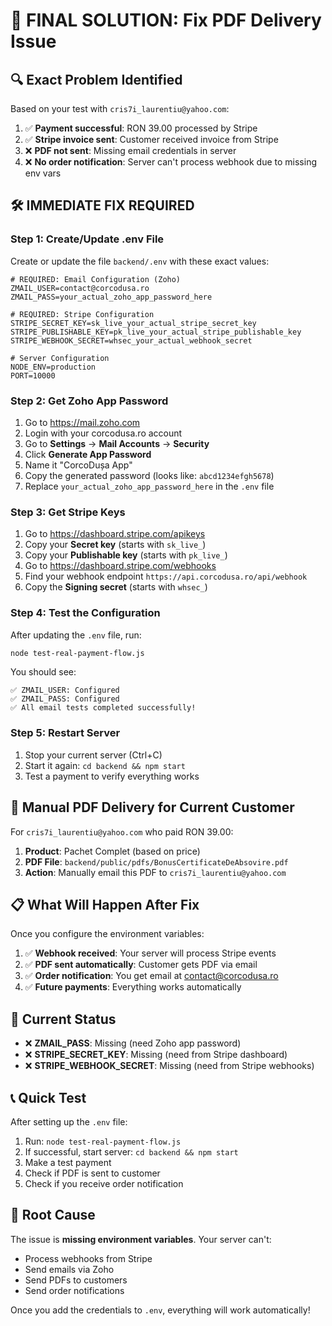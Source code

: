 # 🚨 FINAL SOLUTION: Fix PDF Delivery Issue

## 🔍 **Exact Problem Identified**

Based on your test with `cris7i_laurentiu@yahoo.com`:

1. ✅ **Payment successful**: RON 39.00 processed by Stripe
2. ✅ **Stripe invoice sent**: Customer received invoice from Stripe
3. ❌ **PDF not sent**: Missing email credentials in server
4. ❌ **No order notification**: Server can't process webhook due to missing env vars

## 🛠️ **IMMEDIATE FIX REQUIRED**

### Step 1: Create/Update .env File

Create or update the file `backend/.env` with these exact values:

```env
# REQUIRED: Email Configuration (Zoho)
ZMAIL_USER=contact@corcodusa.ro
ZMAIL_PASS=your_actual_zoho_app_password_here

# REQUIRED: Stripe Configuration
STRIPE_SECRET_KEY=sk_live_your_actual_stripe_secret_key
STRIPE_PUBLISHABLE_KEY=pk_live_your_actual_stripe_publishable_key
STRIPE_WEBHOOK_SECRET=whsec_your_actual_webhook_secret

# Server Configuration
NODE_ENV=production
PORT=10000
```

### Step 2: Get Zoho App Password

1. Go to https://mail.zoho.com
2. Login with your corcodusa.ro account
3. Go to **Settings** → **Mail Accounts** → **Security**
4. Click **Generate App Password**
5. Name it "CorcoDușa App"
6. Copy the generated password (looks like: `abcd1234efgh5678`)
7. Replace `your_actual_zoho_app_password_here` in the `.env` file

### Step 3: Get Stripe Keys

1. Go to https://dashboard.stripe.com/apikeys
2. Copy your **Secret key** (starts with `sk_live_`)
3. Copy your **Publishable key** (starts with `pk_live_`)
4. Go to https://dashboard.stripe.com/webhooks
5. Find your webhook endpoint `https://api.corcodusa.ro/api/webhook`
6. Copy the **Signing secret** (starts with `whsec_`)

### Step 4: Test the Configuration

After updating the `.env` file, run:

```bash
node test-real-payment-flow.js
```

You should see:
```
✅ ZMAIL_USER: Configured
✅ ZMAIL_PASS: Configured
✅ All email tests completed successfully!
```

### Step 5: Restart Server

1. Stop your current server (Ctrl+C)
2. Start it again: `cd backend && npm start`
3. Test a payment to verify everything works

## 🔧 **Manual PDF Delivery for Current Customer**

For `cris7i_laurentiu@yahoo.com` who paid RON 39.00:

1. **Product**: Pachet Complet (based on price)
2. **PDF File**: `backend/public/pdfs/BonusCertificateDeAbsovire.pdf`
3. **Action**: Manually email this PDF to `cris7i_laurentiu@yahoo.com`

## 📋 **What Will Happen After Fix**

Once you configure the environment variables:

1. ✅ **Webhook received**: Your server will process Stripe events
2. ✅ **PDF sent automatically**: Customer gets PDF via email
3. ✅ **Order notification**: You get email at contact@corcodusa.ro
4. ✅ **Future payments**: Everything works automatically

## 🚨 **Current Status**

- ❌ **ZMAIL_PASS**: Missing (need Zoho app password)
- ❌ **STRIPE_SECRET_KEY**: Missing (need from Stripe dashboard)
- ❌ **STRIPE_WEBHOOK_SECRET**: Missing (need from Stripe webhooks)

## 📞 **Quick Test**

After setting up the `.env` file:

1. Run: `node test-real-payment-flow.js`
2. If successful, start server: `cd backend && npm start`
3. Make a test payment
4. Check if PDF is sent to customer
5. Check if you receive order notification

## 🎯 **Root Cause**

The issue is **missing environment variables**. Your server can't:
- Process webhooks from Stripe
- Send emails via Zoho
- Send PDFs to customers
- Send order notifications

Once you add the credentials to `.env`, everything will work automatically! 